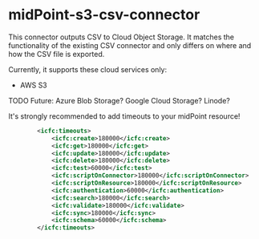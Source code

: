 # midPoint-s3-csv-connector

This connector outputs CSV to Cloud Object Storage. It matches the functionality 
 of the existing CSV connector and only differs on where and how the CSV file
  is exported.  

Currently, it supports these cloud services only:
- AWS S3

TODO Future: Azure Blob Storage? Google Cloud Storage? Linode?


It's strongly recommended to add timeouts to your midPoint resource!

```xml
        <icfc:timeouts>
            <icfc:create>180000</icfc:create>
            <icfc:get>180000</icfc:get>
            <icfc:update>180000</icfc:update>
            <icfc:delete>180000</icfc:delete>
            <icfc:test>60000</icfc:test>
            <icfc:scriptOnConnector>180000</icfc:scriptOnConnector>
            <icfc:scriptOnResource>180000</icfc:scriptOnResource>
            <icfc:authentication>60000</icfc:authentication>
            <icfc:search>180000</icfc:search>
            <icfc:validate>180000</icfc:validate>
            <icfc:sync>180000</icfc:sync>
            <icfc:schema>60000</icfc:schema>
        </icfc:timeouts>
```